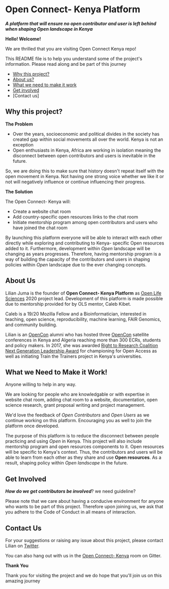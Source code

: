 # Open Connect- Kenya Platform

***A platform that will ensure no open contributor and user is left behind when shaping Open landscape in Kenya***

**Hello! Welcome!**

We are thrilled that you are visiting Open Connect Kenya repo!

This README file is to help you understand some of the project's information. Please read along and be part of this journey

* [Why this project?](https://github.com/Lilian9/Open_Connect_Kenya/blob/master/README.md#why-this-project)
* [About us?](https://github.com/Lilian9/Open_Connect_Kenya/blob/master/README.md#about-us)
* [What we need to make it work](https://github.com/Lilian9/Open_Connect_Kenya/blob/master/README.md#what-we-need-to-make-it-work)
* [Get involved](https://github.com/Lilian9/Open_Connect_Kenya/blob/master/README.md#get-involved)
* [Contact us]

## **Why this project?**

**The Problem**
* Over the years, socioeconomic and political divides in the society has created gap within social movements all over the world. Kenya is not an exception
* Open enthusiasts in Kenya, Africa are working in isolation meaning the disconnect between open contributors and users is inevitable in the future.

So, we are doing this to make sure that history doesn't repeat itself with the open movement in Kenya. Not having one strong voice whether we like it or not will negatively influence or continue influencing their progress. 

**The Solution**

The Open Connect- Kenya will:
* Create a website chat room
* Add country-specific open resources links to the chat room
* Initiate mentorship program among open contributors and users who have joined the chat room

By launching this platform everyone will be able to interact with each other directly while exploring and contributing to Kenya- specific Open resources added to it. Furthermore, development within *Open* landscape will be changing as years progresses. Therefore, having mentorship program is a way of building the capacity of the contributors and users in shaping policies within *Open* landscape due to the ever changing concepts.

## **About Us**

Lilian Juma is the founder of **Open Connect- Kenya Platform** as [Open Life Sciences](https://openlifesci.org/) 2020 project lead. Development of this platform is made possible due to mentorship provided for by OLS mentor, Caleb Kibet. 

Caleb is a 19/20 Mozilla Fellow and a Bioinformatician, interested in teaching, open science, reproducibility, machine learning, FAIR Genomics, and community building. 

Lilian is an [OpenCon](https://www.opencon2018.org/) alumni who has hosted three [OpenCon](https://www.opencon2018.org/) satellite conferences in Kenya and Algeria reaching more than 300 ECRs, students and policy makers. In 2017, she was awarded [Right to Research Coalition Next Generation Leadership Award](https://www.youtube.com/watch?v=H79sVT1bEb8&feature=youtu.be&fbclid=IwAR21OnV8SOsNEUdQ_7iN9EigSAblNZ_jhB_HOkg29n3lF5_rWpU4OMFGdQ0) for championing for Open Access as well as initiating Train the Trainers project in Kenya's universities.

## **What we Need to Make it Work!**

Anyone willing to help in any way.

We are looking for people who are knowledgable or with expertise in website chat room, adding chat room to a website, documentation, open science research, grant proposal writing and project management.

We'd love the feedback of *Open Contributors* and *Open Users* as we continue working on this platform. Encouraging you as well to join the platform once developed.

The purpose of this platform is to reduce the disconnect between people practicing and using *Open* in Kenya. This project will also include mentorship program and open resources components to it. Open resources will be specific to Kenya's context. Thus, the contributors and users will be able to learn from each other as they share and use **Open resources**. As a result, shaping policy within *Open landscape* in the future.

## **Get Involved**

***How do we get contributors be involved***? we need guideline?

Please note that we care about having a conducive environment for anyone who wants to be part of this project. Therefore upon joining us, we ask that you adhere to the Code of Conduct in all means of interaction.

## **Contact Us**

For your suggestions or raising any issue about this project, please contact Lilian on [Twitter](https://twitter.com/TheOnlyJuma).

You can also hang out with us in the [Open Connect- Kenya]( https://gitter.im/Open-Connect-Kenya/community) room on Gitter.

**Thank You**

Thank you for visiting the project and we do hope that you'll join us on this amazing journey
